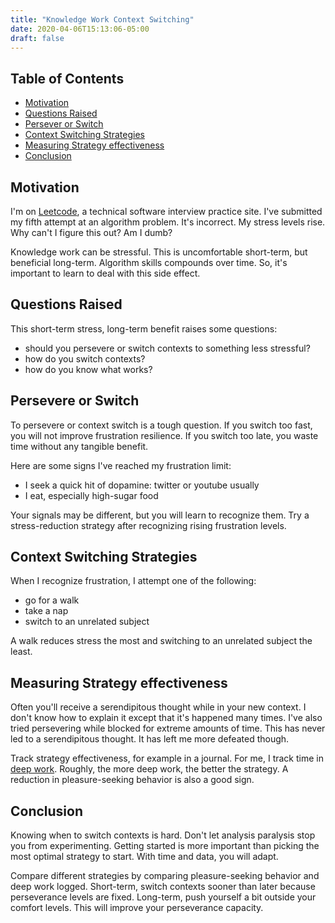 ```yaml
---
title: "Knowledge Work Context Switching"
date: 2020-04-06T15:13:06-05:00
draft: false
---
```


## Table of Contents
- <a href="#motivation">Motivation</a>
- <a href="#questions-raised">Questions Raised</a>
- <a href="#persevere-or-switch">Persever or Switch</a>
- <a href="#context-switching-strategies">Context Switching Strategies</a>
- <a href="#measuring-strategy-effectiveness">Measuring Strategy effectiveness</a>
- <a href="#conclusion">Conclusion</a>

## Motivation
I'm on [Leetcode][0], a technical software interview practice site. I've submitted my fifth attempt at an algorithm problem. It's incorrect. My stress levels rise. Why can't I figure this out? Am I dumb? 

Knowledge work can be stressful. This is uncomfortable short-term, but beneficial long-term. Algorithm skills compounds over time. So, it's important to learn to deal with this side effect.

## Questions Raised
This short-term stress, long-term benefit raises some questions: 
- should you persevere or switch contexts to something less stressful? 
- how do you switch contexts?
- how do you know what works?

## Persevere or Switch
To persevere or context switch is a tough question. If you switch too fast, you will not improve frustration resilience. If you switch too late, you waste time without any tangible benefit.

Here are some signs I've reached my frustration limit:
- I seek a quick hit of dopamine: twitter or youtube usually
- I eat, especially high-sugar food

Your signals may be different, but you will learn to recognize them. Try a stress-reduction strategy after recognizing rising frustration levels.

## Context Switching Strategies
When I recognize frustration, I attempt one of the following:
- go for a walk
- take a nap
- switch to an unrelated subject

A walk reduces stress the most and switching to an unrelated subject the least.

## Measuring Strategy effectiveness
Often you'll receive a serendipitous thought while in your new context. I don't know how to explain it except that it's happened many times. I've also tried persevering while blocked for extreme amounts of time. This has never led to a serendipitous thought. It has left me more defeated though.

Track strategy effectiveness, for example in a journal. For me, I track time in [deep work][1]. Roughly, the more deep work, the better the strategy. A reduction in pleasure-seeking behavior is also a good sign.


## Conclusion
Knowing when to switch contexts is hard. Don't let analysis paralysis stop you from experimenting. Getting started is more important than picking the most optimal strategy to start. With time and data, you will adapt. 

Compare different strategies by comparing pleasure-seeking behavior and deep work logged. Short-term, switch contexts sooner than later because perseverance levels are fixed. Long-term, push yourself a bit outside your comfort levels. This will improve your perseverance capacity.

[0]: https://leetcode.com/
[1]: https://www.calnewport.com/books/deep-work/
